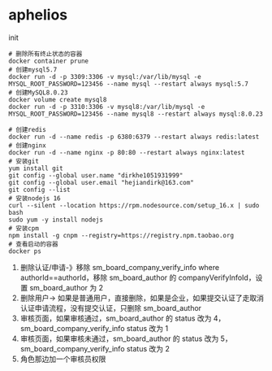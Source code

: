 # aphelios

init

```
# 删除所有终止状态的容器
docker container prune
# 创建mysql5.7
docker run -d -p 3309:3306 -v mysql:/var/lib/mysql -e MYSQL_ROOT_PASSWORD=123456 --name mysql --restart always mysql:5.7
# 创建MySQL8.0.23
docker volume create mysql8
docker run -d -p 3310:3306 -v mysql8:/var/lib/mysql -e MYSQL_ROOT_PASSWORD=123456 --name mysql8 --restart always mysql:8.0.23

# 创建redis
docker run -d --name redis -p 6380:6379 --restart always redis:latest
# 创建nginx
docker run -d --name nginx -p 80:80 --restart always nginx:latest
# 安装git
yum install git
git config --global user.name "dirkhe1051931999"
git config --global user.email "hejiandirk@163.com"
git config --list
# 安装nodejs 16
curl --silent --location https://rpm.nodesource.com/setup_16.x | sudo bash
sudo yum -y install nodejs
# 安装cpm
npm install -g cnpm --registry=https://registry.npm.taobao.org
# 查看启动的容器
docker ps
```

1. 删除认证/申请-》移除 sm_board_company_verify_info where authorId==authorId，移除 sm_board_author 的 companyVerifyInfoId，设置 sm_board_author 为 2
2. 删除用户-> 如果是普通用户，直接删除，如果是企业，如果提交认证了走取消认证申请流程，没有提交认证，只删除 sm_board_author
3. 审核页面，如果审核通过，sm_board_author 的 status 改为 4，sm_board_company_verify_info status 改为 1
4. 审核页面，如果审核未通过，sm_board_author 的 status 改为 5，sm_board_company_verify_info status 改为 2
5. 角色那边加一个审核员权限

